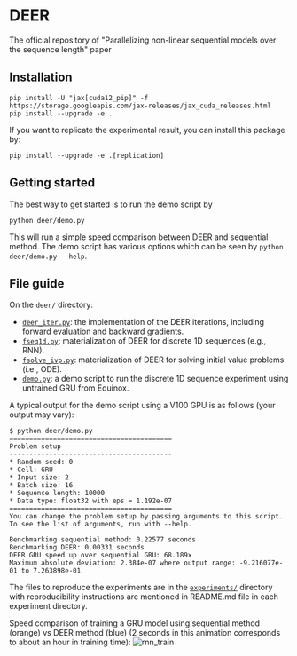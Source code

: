# DEER
The official repository of "Parallelizing non-linear sequential models over the sequence length" paper

## Installation

```
pip install -U "jax[cuda12_pip]" -f https://storage.googleapis.com/jax-releases/jax_cuda_releases.html
pip install --upgrade -e .
```

If you want to replicate the experimental result, you can install this package by:
```
pip install --upgrade -e .[replication]
```

## Getting started

The best way to get started is to run the demo script by

```
python deer/demo.py
```

This will run a simple speed comparison between DEER and sequential method.
The demo script has various options which can be seen by `python deer/demo.py --help`.

## File guide

On the `deer/` directory:

* [`deer_iter.py`](deer/deer_iter.py): the implementation of the DEER iterations, including forward evaluation and backward gradients.
* [`fseq1d.py`](deer/fseq1d.py): materialization of DEER for discrete 1D sequences (e.g., RNN).
* [`fsolve_ivp.py`](deer/fsolve_ivp.py): materialization of DEER for solving initial value problems (i.e., ODE).
* [`demo.py`](deer/demo.py): a demo script to run the discrete 1D sequence experiment using untrained GRU from Equinox.

A typical output for the demo script using a V100 GPU is as follows (your output may vary):

```
$ python deer/demo.py 
=========================================
Problem setup
-----------------------------------------
* Random seed: 0
* Cell: GRU
* Input size: 2
* Batch size: 16
* Sequence length: 10000
* Data type: float32 with eps = 1.192e-07
=========================================
You can change the problem setup by passing arguments to this script.
To see the list of arguments, run with --help.

Benchmarking sequential method: 0.22577 seconds
Benchmarking DEER: 0.00331 seconds
DEER GRU speed up over sequential GRU: 68.189x
Maximum absolute deviation: 2.384e-07 where output range: -9.216077e-01 to 7.263898e-01
```

The files to reproduce the experiments are in the [`experiments/`](experiments/) directory with reproducibility instructions are mentioned in README.md file in each experiment directory.

Speed comparison of training a GRU model using sequential method (orange) vs DEER method (blue) (2 seconds in this animation corresponds to about an hour in training time):
![rnn_train](experiments/04_rnn_eigenworms/results/rnn_train.gif)
